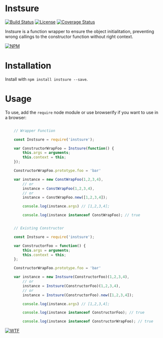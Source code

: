 # Instsure

[![Build Status][travis-img]][travis-url]
[![License][license-img]][license-url]
[![Coverage Status][coverage-img]][coverage-url]

Instsure is a function wrapper to ensure the object initialitation, preventing wrong callings to the constructor function without right context.

[![NPM][npm-img]][npm-url]

Installation
============

Install with `npm install instsure --save`.

Usage
=====

To use, add the `require` node module or use browserify if you want to use in a browser:

```JavaScript

    // Wrapper Function

    const Instsure = require('instsure');

    var ConstructorWrapFoo = Instsure(function() {
        this.args = arguments;
        this.context = this;
    });

    ConstructorWrapFoo.prototype.foo = 'bar'

    var instance = new ConstWrapFoo(1,2,3,4),
        // or
        instance = ConstWrapFoo(1,2,3,4),
        // or
        instance = ConstWrapFoo.new([1,2,3,4]);

        console.log(instance.args) // [1,2,3,4];

        console.log(instance instanceof ConstWrapFoo); // true
```


```JavaScript

    // Existing Constructor

    const Instsure = require('instsure');

    var ConstructorFoo = function() {
        this.args = arguments;
        this.context = this;
    };

    ConstructorWrapFoo.prototype.foo = 'bar'

    var instance = new Instsure(ConstructorFoo)(1,2,3,4),
        // or
        instance = Instsure(ConstructorFoo)(1,2,3,4),
        // or
        instance = Instsure(ConstructorFoo).new([1,2,3,4]);

        console.log(instance.args) // [1,2,3,4];

        console.log(instance instanceof ConstructorFoo); // true

        console.log(instance instanceof ConstructorWrapFoo); // true
```


[![WTF][wtfpl-img]][wtfpl-url]

[site-url]: https://github.com/rubeniskov/instsure

[npm-url]: https://www.npmjs.com/package/instsure
[npm-img]: https://nodei.co/npm/instsure.png?downloads=true

[travis-url]: https://travis-ci.org/rubeniskov/instsure?branch=master
[travis-img]: https://travis-ci.org/rubeniskov/instsure.svg?style=flat-square

[license-url]: LICENSE
[license-img]: https://img.shields.io/badge/license-WTFPL-blue.svg?style=flat-square

[coverage-url]: https://coveralls.io/github/rubeniskov/instsure?branch=master
[coverage-img]: https://coveralls.io/repos/rubeniskov/instsure/badge.svg?branch=master&service=github

[wtfpl-url]: http://www.wtfpl.net/
[wtfpl-img]: http://www.wtfpl.net/wp-content/uploads/2012/12/wtfpl.svg
